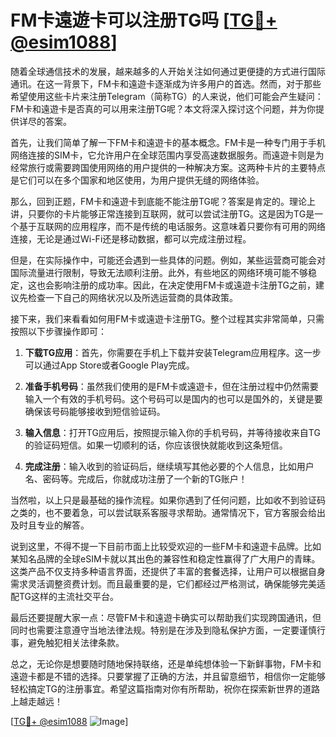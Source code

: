 # FM卡遠遊卡可以注册TG吗 [[TG💪+ @esim1088](https://t.me/s/esim1088)]

随着全球通信技术的发展，越来越多的人开始关注如何通过更便捷的方式进行国际通讯。在这一背景下，FM卡和遠遊卡逐渐成为许多用户的首选。然而，对于那些希望使用这些卡片来注册Telegram（简称TG）的人来说，他们可能会产生疑问：FM卡和遠遊卡是否真的可以用来注册TG呢？本文将深入探讨这个问题，并为你提供详尽的答案。

首先，让我们简单了解一下FM卡和遠遊卡的基本概念。FM卡是一种专门用于手机网络连接的SIM卡，它允许用户在全球范围内享受高速数据服务。而遠遊卡则是为经常旅行或需要跨国使用网络的用户提供的一种解决方案。这两种卡片的主要特点是它们可以在多个国家和地区使用，为用户提供无缝的网络体验。

那么，回到正题，FM卡和遠遊卡到底能不能注册TG呢？答案是肯定的。理论上讲，只要你的卡片能够正常连接到互联网，就可以尝试注册TG。这是因为TG是一个基于互联网的应用程序，而不是传统的电话服务。这意味着只要你有可用的网络连接，无论是通过Wi-Fi还是移动数据，都可以完成注册过程。

但是，在实际操作中，可能还会遇到一些具体的问题。例如，某些运营商可能会对国际流量进行限制，导致无法顺利注册。此外，有些地区的网络环境可能不够稳定，这也会影响注册的成功率。因此，在决定使用FM卡或遠遊卡注册TG之前，建议先检查一下自己的网络状况以及所选运营商的具体政策。

接下来，我们来看看如何用FM卡或遠遊卡注册TG。整个过程其实非常简单，只需按照以下步骤操作即可：

1. **下载TG应用**：首先，你需要在手机上下载并安装Telegram应用程序。这一步可以通过App Store或者Google Play完成。

2. **准备手机号码**：虽然我们使用的是FM卡或遠遊卡，但在注册过程中仍然需要输入一个有效的手机号码。这个号码可以是国内的也可以是国外的，关键是要确保该号码能够接收到短信验证码。

3. **输入信息**：打开TG应用后，按照提示输入你的手机号码，并等待接收来自TG的验证码短信。如果一切顺利的话，你应该很快就能收到这条短信。

4. **完成注册**：输入收到的验证码后，继续填写其他必要的个人信息，比如用户名、密码等。完成后，你就成功注册了一个新的TG账户！

当然啦，以上只是最基础的操作流程。如果你遇到了任何问题，比如收不到验证码之类的，也不要着急，可以尝试联系客服寻求帮助。通常情况下，官方客服会给出及时且专业的解答。

说到这里，不得不提一下目前市面上比较受欢迎的一些FM卡和遠遊卡品牌。比如某知名品牌的全球eSIM卡就以其出色的兼容性和稳定性赢得了广大用户的青睐。这类产品不仅支持多种语言界面，还提供了丰富的套餐选择，让用户可以根据自身需求灵活调整资费计划。而且最重要的是，它们都经过严格测试，确保能够完美适配TG这样的主流社交平台。

最后还要提醒大家一点：尽管FM卡和遠遊卡确实可以帮助我们实现跨国通讯，但同时也需要注意遵守当地法律法规。特别是在涉及到隐私保护方面，一定要谨慎行事，避免触犯相关法律条款。

总之，无论你是想要随时随地保持联络，还是单纯想体验一下新鲜事物，FM卡和遠遊卡都是不错的选择。只要掌握了正确的方法，并且留意细节，相信你一定能够轻松搞定TG的注册事宜。希望这篇指南对你有所帮助，祝你在探索新世界的道路上越走越远！

[[TG💪+ @esim1088](https://t.me/s/esim1088) ![Image](https://i.postimg.cc/4NQfJmqS/Snipaste-2025-05-13-00-14-12.png)]